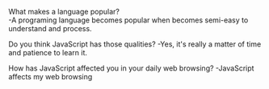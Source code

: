 What makes a language popular?  
-A programing language becomes popular when becomes semi-easy to understand and process.  

Do you think JavaScript has those qualities?
-Yes, it's really a matter of time and patience to learn it. 

How has JavaScript affected you in your daily web browsing?
-JavaScript affects my web browsing 